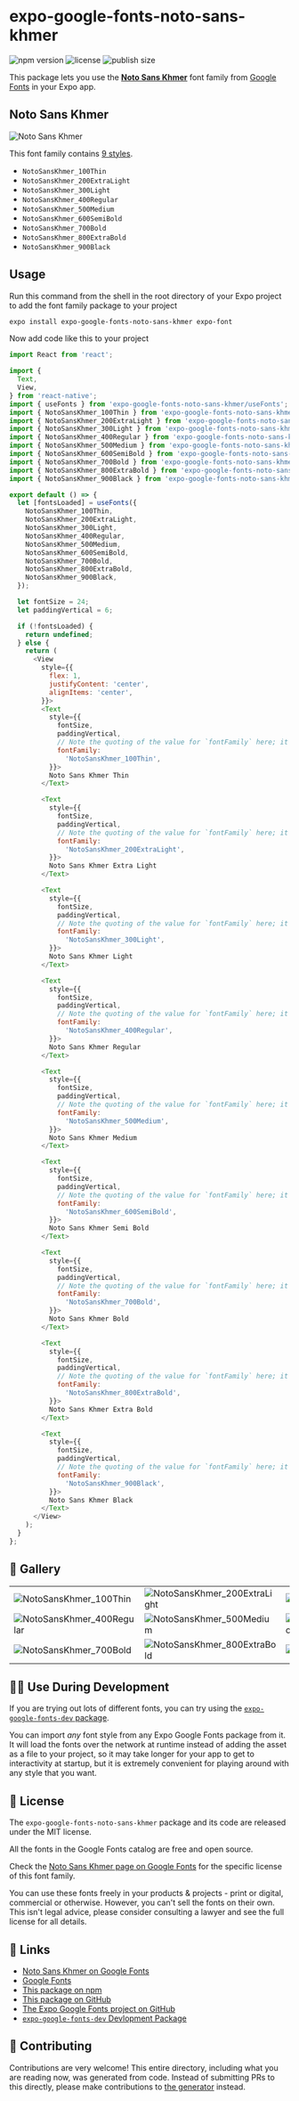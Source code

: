 # expo-google-fonts-noto-sans-khmer

![npm version](https://flat.badgen.net/npm/v/expo-google-fonts-noto-sans-khmer)
![license](https://flat.badgen.net/github/license/expo/google-fonts)
![publish size](https://flat.badgen.net/packagephobia/install/expo-google-fonts-noto-sans-khmer)

This package lets you use the [**Noto Sans Khmer**](https://fonts.google.com/specimen/Noto+Sans+Khmer) font family from [Google Fonts](https://fonts.google.com/) in your Expo app.

## Noto Sans Khmer

![Noto Sans Khmer](./font-family.png)

This font family contains [9 styles](#-gallery).

- `NotoSansKhmer_100Thin`
- `NotoSansKhmer_200ExtraLight`
- `NotoSansKhmer_300Light`
- `NotoSansKhmer_400Regular`
- `NotoSansKhmer_500Medium`
- `NotoSansKhmer_600SemiBold`
- `NotoSansKhmer_700Bold`
- `NotoSansKhmer_800ExtraBold`
- `NotoSansKhmer_900Black`

## Usage

Run this command from the shell in the root directory of your Expo project to add the font family package to your project
```sh
expo install expo-google-fonts-noto-sans-khmer expo-font
```

Now add code like this to your project
```js
import React from 'react';

import {
  Text,
  View,
} from 'react-native';
import { useFonts } from 'expo-google-fonts-noto-sans-khmer/useFonts';
import { NotoSansKhmer_100Thin } from 'expo-google-fonts-noto-sans-khmer/100Thin';
import { NotoSansKhmer_200ExtraLight } from 'expo-google-fonts-noto-sans-khmer/200ExtraLight';
import { NotoSansKhmer_300Light } from 'expo-google-fonts-noto-sans-khmer/300Light';
import { NotoSansKhmer_400Regular } from 'expo-google-fonts-noto-sans-khmer/400Regular';
import { NotoSansKhmer_500Medium } from 'expo-google-fonts-noto-sans-khmer/500Medium';
import { NotoSansKhmer_600SemiBold } from 'expo-google-fonts-noto-sans-khmer/600SemiBold';
import { NotoSansKhmer_700Bold } from 'expo-google-fonts-noto-sans-khmer/700Bold';
import { NotoSansKhmer_800ExtraBold } from 'expo-google-fonts-noto-sans-khmer/800ExtraBold';
import { NotoSansKhmer_900Black } from 'expo-google-fonts-noto-sans-khmer/900Black';

export default () => {
  let [fontsLoaded] = useFonts({
    NotoSansKhmer_100Thin,
    NotoSansKhmer_200ExtraLight,
    NotoSansKhmer_300Light,
    NotoSansKhmer_400Regular,
    NotoSansKhmer_500Medium,
    NotoSansKhmer_600SemiBold,
    NotoSansKhmer_700Bold,
    NotoSansKhmer_800ExtraBold,
    NotoSansKhmer_900Black,
  });

  let fontSize = 24;
  let paddingVertical = 6;

  if (!fontsLoaded) {
    return undefined;
  } else {
    return (
      <View
        style={{
          flex: 1,
          justifyContent: 'center',
          alignItems: 'center',
        }}>
        <Text
          style={{
            fontSize,
            paddingVertical,
            // Note the quoting of the value for `fontFamily` here; it expects a string!
            fontFamily:
              'NotoSansKhmer_100Thin',
          }}>
          Noto Sans Khmer Thin
        </Text>

        <Text
          style={{
            fontSize,
            paddingVertical,
            // Note the quoting of the value for `fontFamily` here; it expects a string!
            fontFamily:
              'NotoSansKhmer_200ExtraLight',
          }}>
          Noto Sans Khmer Extra Light
        </Text>

        <Text
          style={{
            fontSize,
            paddingVertical,
            // Note the quoting of the value for `fontFamily` here; it expects a string!
            fontFamily:
              'NotoSansKhmer_300Light',
          }}>
          Noto Sans Khmer Light
        </Text>

        <Text
          style={{
            fontSize,
            paddingVertical,
            // Note the quoting of the value for `fontFamily` here; it expects a string!
            fontFamily:
              'NotoSansKhmer_400Regular',
          }}>
          Noto Sans Khmer Regular
        </Text>

        <Text
          style={{
            fontSize,
            paddingVertical,
            // Note the quoting of the value for `fontFamily` here; it expects a string!
            fontFamily:
              'NotoSansKhmer_500Medium',
          }}>
          Noto Sans Khmer Medium
        </Text>

        <Text
          style={{
            fontSize,
            paddingVertical,
            // Note the quoting of the value for `fontFamily` here; it expects a string!
            fontFamily:
              'NotoSansKhmer_600SemiBold',
          }}>
          Noto Sans Khmer Semi Bold
        </Text>

        <Text
          style={{
            fontSize,
            paddingVertical,
            // Note the quoting of the value for `fontFamily` here; it expects a string!
            fontFamily:
              'NotoSansKhmer_700Bold',
          }}>
          Noto Sans Khmer Bold
        </Text>

        <Text
          style={{
            fontSize,
            paddingVertical,
            // Note the quoting of the value for `fontFamily` here; it expects a string!
            fontFamily:
              'NotoSansKhmer_800ExtraBold',
          }}>
          Noto Sans Khmer Extra Bold
        </Text>

        <Text
          style={{
            fontSize,
            paddingVertical,
            // Note the quoting of the value for `fontFamily` here; it expects a string!
            fontFamily:
              'NotoSansKhmer_900Black',
          }}>
          Noto Sans Khmer Black
        </Text>
      </View>
    );
  }
};

```

## 🔡 Gallery


||||
|-|-|-|
|![NotoSansKhmer_100Thin](.//100Thin/NotoSansKhmer_100Thin.ttf.png)|![NotoSansKhmer_200ExtraLight](.//200ExtraLight/NotoSansKhmer_200ExtraLight.ttf.png)|![NotoSansKhmer_300Light](.//300Light/NotoSansKhmer_300Light.ttf.png)||
|![NotoSansKhmer_400Regular](.//400Regular/NotoSansKhmer_400Regular.ttf.png)|![NotoSansKhmer_500Medium](.//500Medium/NotoSansKhmer_500Medium.ttf.png)|![NotoSansKhmer_600SemiBold](.//600SemiBold/NotoSansKhmer_600SemiBold.ttf.png)||
|![NotoSansKhmer_700Bold](.//700Bold/NotoSansKhmer_700Bold.ttf.png)|![NotoSansKhmer_800ExtraBold](.//800ExtraBold/NotoSansKhmer_800ExtraBold.ttf.png)|![NotoSansKhmer_900Black](.//900Black/NotoSansKhmer_900Black.ttf.png)||


## 👩‍💻 Use During Development

If you are trying out lots of different fonts, you can try using the [`expo-google-fonts-dev` package](https://github.com/freeboub/google-fonts/tree/master/font-packages/dev#readme).

You can import *any* font style from any Expo Google Fonts package from it. It will load the fonts
over the network at runtime instead of adding the asset as a file to your project, so it may take longer
for your app to get to interactivity at startup, but it is extremely convenient
for playing around with any style that you want.

## 📖 License

The `expo-google-fonts-noto-sans-khmer` package and its code are released under the MIT license.

All the fonts in the Google Fonts catalog are free and open source.

Check the [Noto Sans Khmer page on Google Fonts](https://fonts.google.com/specimen/Noto+Sans+Khmer) for the specific license of this font family.

You can use these fonts freely in your products & projects - print or digital, commercial or otherwise. However, you can't sell the fonts on their own. This isn't legal advice, please consider consulting a lawyer and see the full license for all details.

## 🔗 Links

- [Noto Sans Khmer on Google Fonts](https://fonts.google.com/specimen/Noto+Sans+Khmer)
- [Google Fonts](https://fonts.google.com/)
- [This package on npm](https://www.npmjs.com/package/expo-google-fonts-noto-sans-khmer)
- [This package on GitHub](https://github.com/freeboub/google-fonts/tree/master/font-packages/noto-sans-khmer)
- [The Expo Google Fonts project on GitHub](https://github.com/freeboub/google-fonts)
- [`expo-google-fonts-dev` Devlopment Package](https://github.com/freeboub/google-fonts/tree/master/font-packages/dev)

## 🤝 Contributing

Contributions are very welcome! This entire directory, including what you are reading now, was generated from code. Instead of submitting PRs to this directly, please make contributions to [the generator](https://github.com/freeboub/google-fonts/tree/master/packages/generator) instead.
